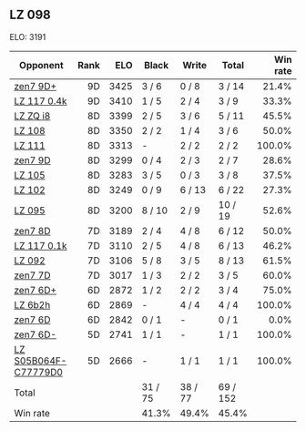 ## LZ 098 ##

ELO: 3191

Opponent | Rank | ELO | Black | Write | Total | Win rate
---------|-----:|----:|-------|-------|-------|-------:
[zen7 9D+](zen7%209D+.md) | 9D | 3425 | 3 / 6 | 0 / 8 | 3 / 14 | 21.4%
[LZ 117 0.4k](LZ%20117%200.4k.md) | 9D | 3410 | 1 / 5 | 2 / 4 | 3 / 9 | 33.3%
[LZ ZQ i8](LZ%20ZQ%20i8.md) | 8D | 3399 | 2 / 5 | 3 / 6 | 5 / 11 | 45.5%
[LZ 108](LZ%20108.md) | 8D | 3350 | 2 / 2 | 1 / 4 | 3 / 6 | 50.0%
[LZ 111](LZ%20111.md) | 8D | 3313 | - | 2 / 2 | 2 / 2 | 100.0%
[zen7 9D](zen7%209D.md) | 8D | 3299 | 0 / 4 | 2 / 3 | 2 / 7 | 28.6%
[LZ 105](LZ%20105.md) | 8D | 3283 | 3 / 5 | 0 / 3 | 3 / 8 | 37.5%
[LZ 102](LZ%20102.md) | 8D | 3249 | 0 / 9 | 6 / 13 | 6 / 22 | 27.3%
[LZ 095](LZ%20095.md) | 8D | 3200 | 8 / 10 | 2 / 9 | 10 / 19 | 52.6%
[zen7 8D](zen7%208D.md) | 7D | 3189 | 2 / 4 | 4 / 8 | 6 / 12 | 50.0%
[LZ 117 0.1k](LZ%20117%200.1k.md) | 7D | 3110 | 2 / 5 | 4 / 8 | 6 / 13 | 46.2%
[LZ 092](LZ%20092.md) | 7D | 3106 | 5 / 8 | 3 / 5 | 8 / 13 | 61.5%
[zen7 7D](zen7%207D.md) | 7D | 3017 | 1 / 3 | 2 / 2 | 3 / 5 | 60.0%
[zen7 6D+](zen7%206D+.md) | 6D | 2872 | 1 / 2 | 2 / 2 | 3 / 4 | 75.0%
[LZ 6b2h](LZ%206b2h.md) | 6D | 2869 | - | 4 / 4 | 4 / 4 | 100.0%
[zen7 6D](zen7%206D.md) | 6D | 2842 | 0 / 1 | - | 0 / 1 | 0.0%
[zen7 6D-](zen7%206D-.md) | 5D | 2741 | 1 / 1 | - | 1 / 1 | 100.0%
[LZ S05B064F-C77779D0](LZ%20S05B064F-C77779D0.md) | 5D | 2666 | - | 1 / 1 | 1 / 1 | 100.0%
Total | | | 31 / 75 | 38 / 77 | 69 / 152 | 
Win rate| | | 41.3% | 49.4% | 45.4% | 
